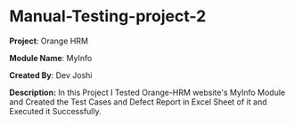 # Manual-Testing-project-2
**Project**: Orange HRM

**Module Name**: MyInfo


**Created By**: Dev Joshi


**Description:**
In this Project I Tested Orange-HRM website's MyInfo Module and Created the Test Cases and Defect Report in Excel Sheet of it and Executed it Successfully.
